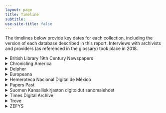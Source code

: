 ```yaml
---
layout: page
title: Timeline
subtitle:
use-site-title: false
---
```


The timelines below provide key dates for each collection, including the version of each database described in this report. Interviews with archivists and providers (as referenced in the glossary) took place in 2018.


<details>
<summary>British Library 19th Century Newspapers</summary>

| 1940-2010  | Microfilming of the collection  |
| 2001  | British Library begins developing a prototype system for newspaper digitisation  |
| 2001  | 20,000 pages processed in the first two months  |
| 2004  | Founding of British Library 19th Century Newspapers  |
| 2004-2007  | First digitisation phase (British Library 19th Century Newspapers Part I)  |
| 2008-2009  | Second digitisation phase (British Library 19th Century Newspapers Part II)  |
| Sept. 2013  | Version described in the report  |
| 2018-present  | Metadata separated into three XML files instead of one  |
| Dec. 2018  | Version described in the report  |
</details>

<details>
<summary> Chronicling America</summary> 

| 1982-2011  | United States Newspaper Program preservation programme  |
| 2005  | Digitisation begins  |
| 2005-2007  | First digitisation funding  |
| 2007  | Founding of Chronicling America  |
| 2011  | United States Newspaper Program ceases operations  |
| 2011-2013  | Many technical metadata fields reclassified as 'recommended'  |
| Jul. 2016  | Expands date range from 1836-1922 to 1690-1963  |
| Sept. 2017  | Version described in the report  |
</details>

<details>
<summary>Delpher</summary>  

| 1970-present  | Koninklijke Bibliotheek microfilming preservation  |
| 1999  | Digitisation begins  |
| 2007  | Digital Daily Newspapers/Dutch Digital Databank (DDD) digitisation begins  |
| 2013  | Founding of Delpher  |
| Nov. 2018  | Version described in the report  |
</details>

<details>
<summary>Europeana</summary>  

| 2012  | Founding of Europeana  |
| 2016  | TEL service closed  |
| Sept. 2018  | Version described in the report  |
</details>

<details>
<summary>Hemeroteca Nacional Digital de México</summary>  

| 1960  | Creation of the National Newspaper Library's microfilm collection  |
| 2000  | Planning for HNDM begins  |
| 2002  | Digitisation begins  |
| 2002  | First HNDM interface launched  |
| 2005  | Founding of Hemeroteca Nacional Digital de México  |
| 2015  | Most recent HNDM interface redesign  |
| Oct. 2018  | Version described in the report  |
</details>

<details>
<summary>Papers Past</summary>   

| 1983-present  | Newspaper microfilming  |
| 2000  | Beginning of Papers Past  |
| 2000  | Digitisation begins  |
| 2001  | Website launched  |
| 2005  | National Library of New Zealand pilot project using OCR to generate full text and make newspapers searchable  |
| 2007  | Papers Past website relaunched  |
| Apr. 2018  | Version described in the report  |
</details>

<details>
<summary>Suomen Kansalliskirjaston digitoidut sanomalehdet</summary>

| 1951-present  | Suomen Kansalliskirjaston digitoidut sanomalehdet microfilming preservation  |
| 1990  | Helsinki University Library Center for Microfilming and Conservation established  |
| 1997-present  | All Finnish newspapers microfilmed at the National Centre for Preservation and Digitisation  |
| 1998  | Formation of the Nordic digitisation project TIDEN  |
| 2001  | Founding of Suomen Kansalliskirjaston digitoidut sanomalehdet  |
| 2001  | Digitisation begins  |
| 2001  | First digitised newspaper collection launched  |
| 2006  | Automated encoding of word coordinates and grayscale scanning implemented   |
| Oct. 2018  | Version described in the report  |
</details>

<details>
<summary>Times Digital Archive</summary>

| 2002-2003  | Initial 1785-1985 material digitised  |
| 2002  | First content release (1936-46)  |
| 2003  | Second content release (1880-1985)  |
| 2003  | Final content release (1785-1879)  |
| 2007  | Gale acquired by Cengage  |
| Apr. 2018  | Version described in the report  |
</details>

<details>
<summary>Trove</summary>

| 1992  | ANPlan established  |
| 2001  | National Library in Canberra takes on the role of coordinating ANPlan |
| 2007  | Digitisation begins  |
| 2008  | Founding of Trove  |
| Jul. 2008  | Australian Newspapers Beta service launched  |
| Aug. 2008  | Crowdsourced text correction incorporated  |
| 2009  | Australian Newspapers service incorporated into Trove  |
| Feb. 2018  | Version described in the report  |
</details>

<details>
<summary>ZEFYS</summary>

| 1993  | Newspaper department established at the Berlin State Library |
| 1999  | Berlin State Library installs a reprographic company in the newspaper department  |
| 2009  | Digitised newspaper portal launched  |
| Dec. 2019  | Version described in the report  |
</details>
